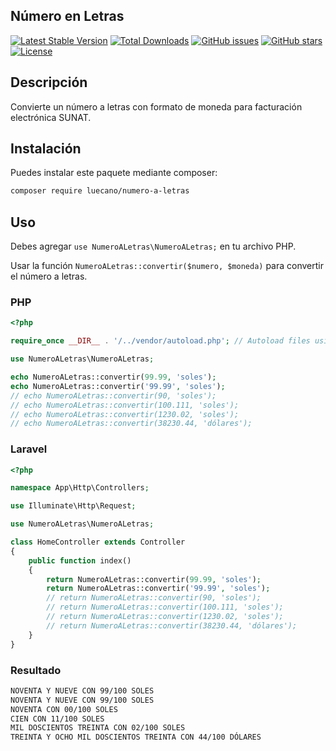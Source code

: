 ## Número en Letras
[![Latest Stable Version](https://poser.pugx.org/luecano/numero-a-letras/v/stable)](https://packagist.org/packages/luecano/numero-a-letras)
[![Total Downloads](https://poser.pugx.org/luecano/numero-a-letras/downloads)](https://packagist.org/packages/luecano/numero-a-letras)
[![GitHub issues](https://img.shields.io/github/issues/luecano/numero-a-letras.svg)](https://github.com/luecano/numero-a-letras/issues)
[![GitHub stars](https://img.shields.io/github/stars/luecano/numero-a-letras.svg)](https://github.com/luecano/numero-a-letras/stargazers)
[![License](https://poser.pugx.org/luecano/numero-a-letras/license)](https://packagist.org/packages/luecano/numero-a-letras)

## Descripción
Convierte un número a letras con formato de moneda para facturación electrónica SUNAT.

## Instalación
Puedes instalar este paquete mediante composer:

```bash
composer require luecano/numero-a-letras
```

## Uso
Debes agregar `use NumeroALetras\NumeroALetras;` en tu archivo PHP.

Usar la función `NumeroALetras::convertir($numero, $moneda)` para convertir el número a letras.

### PHP

```php
<?php

require_once __DIR__ . '/../vendor/autoload.php'; // Autoload files using Composer autoload

use NumeroALetras\NumeroALetras;

echo NumeroALetras::convertir(99.99, 'soles');
echo NumeroALetras::convertir('99.99', 'soles');
// echo NumeroALetras::convertir(90, 'soles');
// echo NumeroALetras::convertir(100.111, 'soles'); 
// echo NumeroALetras::convertir(1230.02, 'soles');
// echo NumeroALetras::convertir(38230.44, 'dólares'); 
```

### Laravel

```php
<?php

namespace App\Http\Controllers;

use Illuminate\Http\Request;

use NumeroALetras\NumeroALetras;

class HomeController extends Controller
{
    public function index()
    {
        return NumeroALetras::convertir(99.99, 'soles');  
        return NumeroALetras::convertir('99.99', 'soles'); 
        // return NumeroALetras::convertir(90, 'soles');
        // return NumeroALetras::convertir(100.111, 'soles');  
        // return NumeroALetras::convertir(1230.02, 'soles');
        // return NumeroALetras::convertir(38230.44, 'dólares');
    }
}
```
### Resultado

```html
NOVENTA Y NUEVE CON 99/100 SOLES
NOVENTA Y NUEVE CON 99/100 SOLES
NOVENTA CON 00/100 SOLES
CIEN CON 11/100 SOLES
MIL DOSCIENTOS TREINTA CON 02/100 SOLES
TREINTA Y OCHO MIL DOSCIENTOS TREINTA CON 44/100 DÓLARES
```
